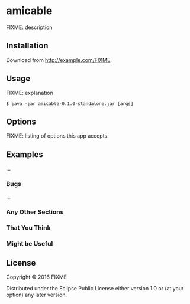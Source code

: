 # amicable

FIXME: description

## Installation

Download from http://example.com/FIXME.

## Usage

FIXME: explanation

    $ java -jar amicable-0.1.0-standalone.jar [args]

## Options

FIXME: listing of options this app accepts.

## Examples

...

### Bugs

...

### Any Other Sections
### That You Think
### Might be Useful

## License

Copyright © 2016 FIXME

Distributed under the Eclipse Public License either version 1.0 or (at
your option) any later version.
